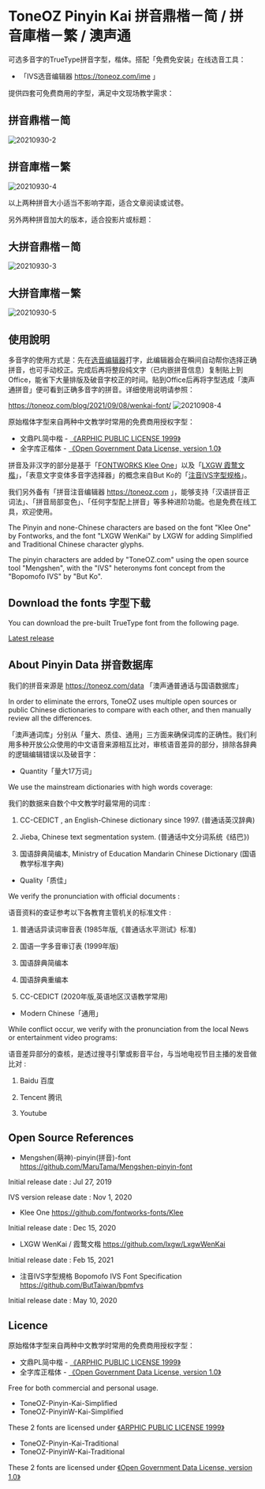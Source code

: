 # ToneOZ Pinyin Kai 拼音鼎楷－简 / 拼音庫楷－繁 / 澳声通

可选多音字的TrueType拼音字型，楷体。搭配「免费免安装」在线选音工具：

* 「IVS选音编辑器 https://toneoz.com/ime 」

提供四套可免费商用的字型，满足中文现场教学需求：

## 拼音鼎楷－简
![20210930-2](https://user-images.githubusercontent.com/14179988/135372559-ca3744f3-5538-45cb-9788-c5f0814697e5.jpg)

## 拼音庫楷－繁
![20210930-4](https://user-images.githubusercontent.com/14179988/135372572-0eea8513-da7e-4f49-bd16-d984dfd565ac.jpg)

以上两种拼音大小适当不影响字距，适合文章阅读或试卷。

另外两种拼音加大的版本，适合投影片或标题：

## 大拼音鼎楷－简
![20210930-3](https://user-images.githubusercontent.com/14179988/135372644-cf553962-cd1b-42cb-9e84-790d0ca05ca6.jpg)

## 大拼音庫楷－繁
![20210930-5](https://user-images.githubusercontent.com/14179988/135372652-3a69b966-3792-41bf-ae1d-a63e2ad1529e.jpg)

## 使用說明
多音字的使用方式是：先在[选音编辑器](https://toneoz.com/ime)打字，此编辑器会在瞬间自动帮你选择正确拼音，也可手动校正。完成后再将整段纯文字（已内嵌拼音信息）复制贴上到 Office，能省下大量排版及破音字校正的时间。贴到Office后再将字型选成「澳声通拼音」便可看到正确多音字的拼音。详细使用说明请参照：

https://toneoz.com/blog/2021/09/08/wenkai-font/
![20210908-4](https://user-images.githubusercontent.com/14179988/135372875-55d94b30-2d0b-4211-b908-0edceb8066e6.jpg)

原始楷体字型来自两种中文教学时常用的免费商用授权字型：

* 文鼎PL简中楷 -  [《ARPHIC PUBLIC LICENSE 1999》](http://ftp.gnu.org/non-gnu/chinese-fonts-truetype/LICENSE)
* 全字库正楷体 -  [《Open Government Data License, version 1.0》](https://data.gov.tw/en/licenses)

拼音及非汉字的部分是基于「[FONTWORKS Klee One](https://github.com/fontworks-fonts/Klee)」以及「[LXGW 霞鹜文楷](https://github.com/lxgw/LxgwWenKai)」，「表意文字变体多音字选择器」的概念来自But Ko的「[注音IVS字型规格](https://github.com/ButTaiwan/bpmfvs)」。

我们另外备有「拼音注音编辑器 https://toneoz.com 」，能够支持「汉语拼音正词法」、「拼音局部变色」、「任何字型配上拼音」等多种进阶功能。也是免费在线工具，欢迎使用。

The Pinyin and none-Chinese characters are based on the font "Klee One" by Fontworks, and the font "LXGW WenKai" by LXGW for adding Simplified and Traditional Chinese character glyphs.

The pinyin characters are added by "ToneOZ.com" using the open source tool "Mengshen", with the "IVS" heteronyms font concept from the "Bopomofo IVS" by "But Ko".


## Download the fonts 字型下载

You can download the pre-built TrueType font from the following page.

[Latest release](https://github.com/jeffreyxuan/toneoz-font-pinyin-kai/releases)

## About Pinyin Data 拼音数据库

我们的拼音来源是 https://toneoz.com/data 「澳声通普通话与国语数据库」

In order to eliminate the errors, ToneOZ uses multiple open sources or public Chinese dictionaries to compare with each other, and then manually review all the differences.

「澳声通词库」分别从「量大、质佳、通用」三方面来确保词库的正确性。我们利用多种开放公众使用的中文语音来源相互比对，审核语音差异的部分，排除各辞典的逻辑编辑错误以及破音字：


* Quantity「量大17万词」

We use the mainstream dictionaries with high words coverage:

我们的数据来自数个中文教学时最常用的词库 :

1. CC-CEDICT , an English-Chinese dictionary since 1997.
(普通话英汉辞典)

2. Jieba, Chinese text segmentation system.
(普通话中文分词系统《结巴》)

3. 国语辞典简编本, Ministry of Education Mandarin Chinese Dictionary
(国语教学标准字典)



* Quality「质佳」

We verify the pronunciation with official documents :

语音资料的查证参考以下各教育主管机关的标准文件 :

1. 普通话异读词审音表
(1985年版,《普通话水平测试》标准)

2. 国语一字多音审订表
(1999年版)

3. 国语辞典简编本

4. 国语辞典重编本

5. CC-CEDICT
(2020年版,英语地区汉语教学常用)



* Ｍodern Chinese「通用」

While conflict occur, we verify with the pronunciation from the local News or entertainment video programs:

语音差异部分的查核，是透过搜寻引擎或影音平台，与当地电视节目主播的发音做比对 :

1. Baidu 百度

2. Tencent 腾讯

3. Youtube


## Open Source References

* Mengshen(萌神)-pinyin(拼音)-font 
https://github.com/MaruTama/Mengshen-pinyin-font

Initial release date : Jul 27, 2019

IVS version release date : Nov 1, 2020

* Klee One
https://github.com/fontworks-fonts/Klee

Initial release date :  Dec 15, 2020

* LXGW WenKai / 霞鹜文楷 
https://github.com/lxgw/LxgwWenKai

Initial release date : Feb 15, 2021

* 注音IVS字型規格 Bopomofo IVS Font Specification 
https://github.com/ButTaiwan/bpmfvs

Initial release date : May 10, 2020

## Licence
原始楷体字型来自两种中文教学时常用的免费商用授权字型：

* 文鼎PL简中楷 -  [《ARPHIC PUBLIC LICENSE 1999》](http://ftp.gnu.org/non-gnu/chinese-fonts-truetype/LICENSE)
* 全字库正楷体 -  [《Open Government Data License, version 1.0》](https://data.gov.tw/en/licenses)

Free for both commercial and personal usage.

* ToneOZ-Pinyin-Kai-Simplified
* ToneOZ-PinyinW-Kai-Simplified

These 2 fonts are licensed under [《ARPHIC PUBLIC LICENSE 1999》](http://ftp.gnu.org/non-gnu/chinese-fonts-truetype/LICENSE)

* ToneOZ-Pinyin-Kai-Traditional
* ToneOZ-PinyinW-Kai-Traditional

These 2 fonts are licensed under [《Open Government Data License, version 1.0》](https://data.gov.tw/en/licenses)


